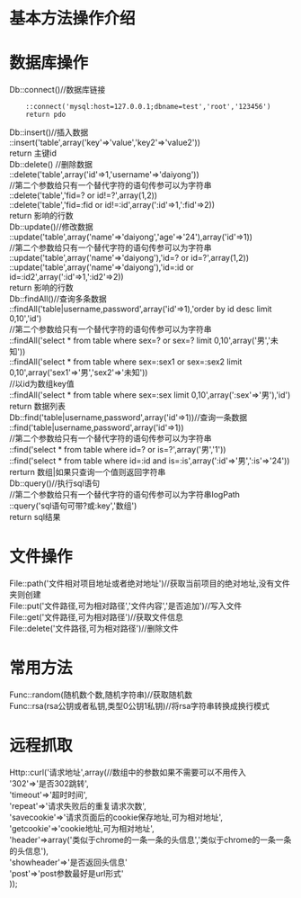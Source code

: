 # 基本方法操作介绍  
  
# 数据库操作  
Db::connect()//数据库链接  
```
	::connect('mysql:host=127.0.0.1;dbname=test','root','123456')  
	return pdo  
```
Db::insert()//插入数据  
	::insert('table',array('key'=>'value','key2'=>'value2'))  
	return 主键id  
Db::delete() //删除数据  
	::delete('table',array('id'=>1,'username'=>'daiyong'))  
	//第二个参数给只有一个替代字符的语句传参可以为字符串  
	::delete('table','fid=? or id!=?',array(1,2))  
	::delete('table','fid=:fid or id!=:id',array(':id'=>1,':fid'=>2))  
	return 影响的行数  
Db::update()//修改数据  
	::update('table',array('name'=>'daiyong','age'=>'24'),array('id'=>1))  
	//第二个参数给只有一个替代字符的语句传参可以为字符串  
	::update('table',array('name'=>'daiyong'),'id=? or id=?',array(1,2))  
	::update('table',array('name'=>'daiyong'),'id=:id or id=:id2',array(':id'=>1,':id2'=>2))  
	return 影响的行数  
Db::findAll()//查询多条数据  
	::findAll('table|username,password',array('id'=>1),'order by id desc limit 0,10','id')  
	//第二个参数给只有一个替代字符的语句传参可以为字符串  
	::findAll('select * from table where sex=? or sex=? limit 0,10',array('男','未知'))  
	::findAll('select * from table where sex=:sex1 or sex=:sex2 limit 0,10',array('sex1'=>'男','sex2'=>'未知'))  
	//以id为数组key值  
	::findAll('select * from table where sex=:sex limit 0,10',array(':sex'=>'男'),'id')  
	return 数据列表  
Db::find('table|username,password',array('id'=>1))//查询一条数据  
	::find('table|username,password',array('id'=>1))  
	//第二个参数给只有一个替代字符的语句传参可以为字符串  
	::find('select * from table where id=? or is=?',array('男','1'))  
	::find('select * from table where id=:id and is=:is',array(':id'=>'男',':is'=>'24'))  
	rerturn 数组|如果只查询一个值则返回字符串  
Db::query()//执行sql语句  
	//第二个参数给只有一个替代字符的语句传参可以为字符串logPath  
	::query('sql语句可带?或:key','数组')  
	return sql结果  
# 文件操作  
File::path('文件相对项目地址或者绝对地址')//获取当前项目的绝对地址,没有文件夹则创建  
File::put('文件路径,可为相对路径','文件内容','是否追加')//写入文件  
File::get('文件路径,可为相对路径')//获取文件信息  
File::delete('文件路径,可为相对路径')//删除文件  
# 常用方法  
Func::random(随机数个数,随机字符串)//获取随机数  
Func::rsa(rsa公钥或者私钥,类型0公钥1私钥)//将rsa字符串转换成换行模式  
# 远程抓取  
Http::curl('请求地址',array(//数组中的参数如果不需要可以不用传入  
	'302'=>'是否302跳转',  
	'timeout'=>'超时时间',  
	'repeat'=>'请求失败后的重复请求次数',  
	'savecookie'=>'请求页面后的cookie保存地址,可为相对地址',  
	'getcookie'=>'cookie地址,可为相对地址',  
	'header'=>array('类似于chrome的一条一条的头信息','类似于chrome的一条一条的头信息'),  
	'showheader'=>'是否返回头信息'  
	'post'=>'post参数最好是url形式'  
));  
